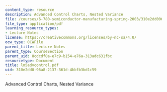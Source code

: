 ```yaml
---
content_type: resource
description: Advanced Control Charts, Nested Variance
file: /courses/6-780-semiconductor-manufacturing-spring-2003/310e2dd096a82137361d4bbfb3bd1c59_ln5advcontrol.pdf
file_type: application/pdf
learning_resource_types:
- Lecture Notes
license: https://creativecommons.org/licenses/by-nc-sa/4.0/
ocw_type: OCWFile
parent_title: Lecture Notes
parent_type: CourseSection
parent_uid: 8cdcdf0a-e7c9-b154-e76a-313adc631fbc
resourcetype: Document
title: ln5advcontrol.pdf
uid: 310e2dd0-96a8-2137-361d-4bbfb3bd1c59
---
```

Advanced Control Charts, Nested Variance